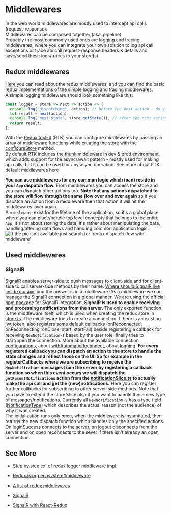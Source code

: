 # Middlewares

In the web world middlewares are mostly used to intercept api calls (request-response).  
Middlewares can be composed together (aka. pipeline).  
Probably the most commonly used ones are logging and tracing middlewares,
where you can integrate your own solution to log api call exceptions or trace api call request-response headers & details
and save/send these logs/traces to your store(s).

## Redux middlewares

[Here](https://redux.js.org/advanced/middleware) you can read about the redux middlewares, and you can find the basic redux implementations of the simple logging and tracing middlewares.  
A simple logging middleware should look something like this:

```js
const logger = store => next => action => {
  console.log("dispatching", action); // before the next action - do your stuff here
  let result = next(action);
  console.log("next state", store.getState()); // after the next action - do your stuff here
  return result;
};
```

With the [Redux toolkit](https://redux-toolkit.js.org/) (RTK) you can configure middlewares by passing an array of middleware functions while creating the store with the [configureStore](https://redux-toolkit.js.org/api/configureStore) method.  
By default RTK includes the [thunk](https://github.com/reduxjs/redux-thunk) middleware in dev & prod environment, which adds support for the async/await pattern - mostly used for making api calls, but it can be used for any async operation. See more about RTK default middlewares [here](https://redux-toolkit.js.org/api/getDefaultMiddleware#included-default-middleware)

**You can use middlewares for any common logic which (can) reside in your `App` dispatch flow.** From middlewares you can access the store and you can dispatch other actions too. **Note that any actions dispatched to the store will flow through the same flow over and over again** so if you dispatch an action from a middleware then that action it will hit the middlewares layer again.  
A `middleware` exist for the lifetime of the application, so it's a global place where you can place/handle top level concepts that belongs to the entire `App`, it's not about storing the data, it's rather about manipulating the data, handling/altering data flows and handling common application logic.  
![If the pic isn't available just search for 'redux dispatch flow with middleware'](https://designingforscale.com/content/images/2017/09/reduxMiddleware.png "Redux dispatch flow with middleware")

## Used middlewares

### SignalR

[SignalR](https://docs.microsoft.com/en-us/aspnet/core/signalr/introduction?view=aspnetcore-3.1) enables server-side to push messages to client-side and for client-side to call server-side methods by their name.
[Where should SignalR live inside our `App`](https://redux.js.org/faq/code-structure#where-should-websockets-and-other-persistent-connections-live), and the answer is in a middleware. As a middleware we can manage the SignalR connection in a global manner.
We are using the [official npm package](https://www.npmjs.com/package/@microsoft/signalr) for SignalR integration.
**SignalR is used to enable receiving and processing notifications from the server.**
The only exported function is the middleware itself, which is used when creating the redux store in [store.ts](../../app/store.ts).
The middleware tries to create a connection if there is an existing jwt token, also registers some default callbacks (onReconnected, onReconnecting, onClose, start, startFail) beside registering a callback for receiving `NewNotification`-s based by the user role, finally tries to start/open the connection. More about the available connection [configurations](https://docs.microsoft.com/en-us/aspnet/core/signalr/configuration?view=aspnetcore-3.1&tabs=dotnet#configure-client-options-1), about [withAutomaticReconnect](https://www.jerriepelser.com/blog/automatic-reconnects-signalr/), about [logging](https://docs.microsoft.com/en-us/aspnet/core/signalr/diagnostics?view=aspnetcore-3.1#javascript-client-logging).
**For every registered callback you can dispatch an action to the store to handle the state changes and reflect those on the UI. So for example in the registerCallbacks where we are subscribing to receive the `NewNotification` messages from the server by registering a callback function so when this event occurs we will dispatch the `getRecentNotifications` action from the [notificationSlice.ts](../../features/notification/notificationSlice.ts) to actually make the api call and get the (new)notifications.** Here you can register further callbacks for subscribing to other server-side methods. Note that you have to extend the store/slice also if you want to handle these new type of messages/notifications. Currently all `NewNotification`-s has a type field ([NotificationType](../../api/swagger/models/NotificationType.ts)) which describes the actual reason (not the audience) of why it was created.  
The initialization runs only once, when the middleware is instantiated, then returns the new dispatch function which handles only the specified actions. On loginSuccess connects to the server, on logout disconnects from the server and on open reconnects to the sever if there isn't already an open connection.

## See More

- [Step by step ex. of redux logger middleware impl.](https://medium.com/better-programming/redux-middleware-in-depth-write-custom-redux-middleware-4f02e2497cd6)
- [Redux.js.org ecosystem#middleware](https://redux.js.org/introduction/ecosystem#middleware)
- [A list of redux middlewares](https://github.com/xgrommx/awesome-redux#react---a-javascript-library-for-building-user-interfaces)
- [SignalR](https://docs.microsoft.com/en-us/aspnet/core/signalr/introduction?view=aspnetcore-3.1)

- [SignalR with React-Redux](https://medium.com/@lucavgobbi/signalr-react-redux-5a100a226871)
